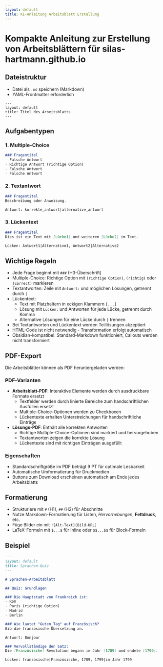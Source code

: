 ```yaml
---
layout: default
title: KI-Anleitung Arbeitsblatt Erstellung
---
```


# Kompakte Anleitung zur Erstellung von Arbeitsblättern für silas-hartmann.github.io

## Dateistruktur
- Datei als `.md` speichern (Markdown)
- YAML-Frontmatter erforderlich
```
---
layout: default
title: Titel des Arbeitsblatts
---
```

## Aufgabentypen

### 1. Multiple-Choice
```markdown
### Fragentitel
- Falsche Antwort
- Richtige Antwort (richtige Option)
- Falsche Antwort
- Falsche Antwort
```

### 2. Textantwort
```markdown
### Fragentitel
Beschreibung oder Anweisung.

Antwort: korrekte_antwort|alternative_antwort
```

### 3. Lückentext
```markdown
### Fragentitel
Dies ist ein Text mit [Lücke1] und weiteren [Lücke2] im Text.

Lücken: Antwort1|Alternative1, Antwort2|Alternative2
```

## Wichtige Regeln
- Jede Frage beginnt mit `###` (H3-Überschrift)
- Multiple-Choice: Richtige Option mit `(richtige Option)`, `(richtig)` oder `(correct)` markieren
- Textantworten: Zeile mit `Antwort:` und möglichen Lösungen, getrennt durch `|`
- Lückentext: 
  - Text mit Platzhaltern in eckigen Klammern `[...]` 
  - Lösung mit `Lücken:` und Antworten für jede Lücke, getrennt durch Komma
  - Alternative Lösungen für eine Lücke durch `|` trennen
- Bei Textantworten und Lückentext werden Teillösungen akzeptiert
- HTML-Code ist nicht notwendig - Transformation erfolgt automatisch
- Obsidian-kompatibel: Standard-Markdown funktioniert, Callouts werden nicht transformiert

## PDF-Export
Die Arbeitsblätter können als PDF heruntergeladen werden:

### PDF-Varianten
- **Arbeitsblatt-PDF**: Interaktive Elemente werden durch ausdruckbare Formate ersetzt
  - Textfelder werden durch linierte Bereiche zum handschriftlichen Ausfüllen ersetzt
  - Multiple-Choice-Optionen werden zu Checkboxen 
  - Lückentexte erhalten Unterstreichungen für handschriftliche Einträge
- **Lösungs-PDF**: Enthält alle korrekten Antworten
  - Richtige Multiple-Choice-Optionen sind markiert und hervorgehoben
  - Textantworten zeigen die korrekte Lösung
  - Lückentexte sind mit richtigen Einträgen ausgefüllt

### Eigenschaften
- Standardschriftgröße im PDF beträgt 9 PT für optimale Lesbarkeit
- Automatische Umformatierung für Druckmedien
- Buttons zum Download erscheinen automatisch am Ende jedes Arbeitsblatts

## Formatierung
- Strukturiere mit `#` (H1), `##` (H2) für Abschnitte
- Nutze Markdown-Formatierung für Listen, *Hervorhebungen*, **Fettdruck**, etc.
- Füge Bilder ein mit `![Alt-Text](Bild-URL)`
- LaTeX-Formeln mit `$...$` für Inline oder `$$...$$` für Block-Formeln

## Beispiel
```markdown
---
layout: default
title: Sprachen-Quiz
---

# Sprachen-Arbeitsblatt

## Quiz: Grundlagen

### Die Hauptstadt von Frankreich ist:
- Rom
- Paris (richtige Option)
- Madrid
- Berlin

### Wie lautet "Guten Tag" auf Französisch?
Gib die französische Übersetzung an.

Antwort: Bonjour

### Vervollständige den Satz:
Die [Französische] Revolution begann im Jahr [1789] und endete [1799].

Lücken: französische|Französische, 1789, 1799|im Jahr 1799
```
